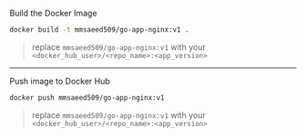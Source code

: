 Build the Docker Image

```bash
docker build -t mmsaeed509/go-app-nginx:v1 .
```
> replace `mmsaeed509/go-app-nginx:v1` with your `<docker_hub_user>/<repo_name>:<app_version>`

---

Push image to Docker Hub

```bash
docker push mmsaeed509/go-app-nginx:v1
```
> replace `mmsaeed509/go-app-nginx:v1` with your `<docker_hub_user>/<repo_name>:<app_version>`


